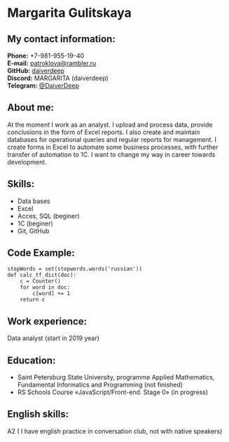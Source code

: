 # **Margarita Gulitskaya**  

## **My contact information:**  

**Phone:** +7-981-955-19-40  
**E-mail:** patroklova@rambler.ru  
**GitHub:** [daiverdeep](https://github.com/daiverdeep)   
**Discord:** MARGARITA (daiverdeep)  
**Telegram:** [@DaiverDeep](https://t.me/DaiverDeep)   

## **About me:**  
At the moment I work as an analyst. I upload and process data, provide conclusions in the form of Excel reports. I also create and maintain databases for operational queries and regular reports for management. I create forms in Excel to automate some business processes, with further transfer of automation to 1C. I want to change my way in career towards development.
## **Skills:**  
* Data bases
* Excel
* Acces, SQL (beginer)
* 1C (beginer)
* Git, GitHub

## **Code Example:**  

```
stopWords = set(stopwords.words('russian'))
def calc_tf_dict(doc):
    c = Counter()
    for word in doc:
        c[word] += 1
    return c 
```
## **Work experience:**  
Data analyst (start in 2019 year)

## **Education:**   
* Saint Petersburg State University, programme Applied Mathematics, Fundamental Informatics and Programming (not finished)  
* RS Schools Course «JavaScript/Front-end. Stage 0» (in progress)  

## **English skills:**  

A2 ( I have english practice in conversation club, not with native speakers)  